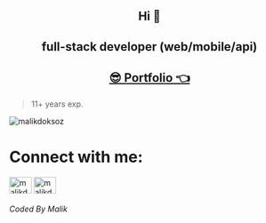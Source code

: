 <h2 align="center">Hi 👋</h2>
<h2 align="center">full-stack developer (web/mobile/api)</h2>
<h2 align="center">
<a href="https://malikdoksoz.com/" target="blank">😎 Portfolio 👈</a></h2>
<blockquote>11+ years exp.</blockquote>
<p align="left"> <img src="https://komarev.com/ghpvc/?username=malikdoksoz&label=Profile%20views&color=2969ff&style=flat" alt="malikdoksoz" /> </p>


# Connect with me:
<p align="left">
<a href="https://twitter.com/malikdoksoz" target="blank"><img align="center" src="https://raw.githubusercontent.com/rahuldkjain/github-profile-readme-generator/master/src/images/icons/Social/twitter.svg" alt="malikdoksoz" height="30" width="40" /></a>
<a href="https://instagram.com/malikdoksoz" target="blank"><img align="center" src="https://raw.githubusercontent.com/rahuldkjain/github-profile-readme-generator/master/src/images/icons/Social/instagram.svg" alt="malikdoksoz" height="30" width="40" /></a>
</p>

<!--
<p><img align="left" src="https://github-readme-stats.vercel.app/api/top-langs?username=malikdoksoz&show_icons=true&theme=dracula&locale=en&layout=compact" alt="malikdoksoz" /></p>
<p>&nbsp;<img align="center" src="https://github-readme-stats.vercel.app/api?username=malikdoksoz&show_icons=true&theme=cobalt&locale=en" alt="malikdoksoz" /></p>
-->

<h6>Coded By Malik</h6>
